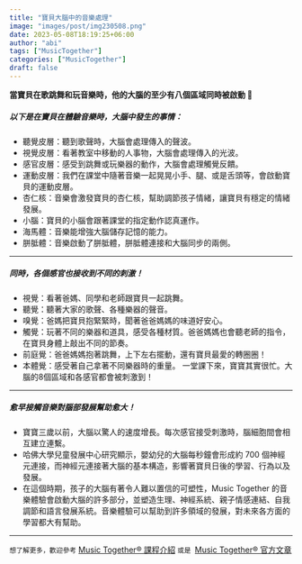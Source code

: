 ```yaml
---
title: "寶貝大腦中的音樂處理"
image: "images/post/img230508.png"
date: 2023-05-08T18:19:25+06:00
author: "abi"
tags: ["MusicTogether"]
categories: ["MusicTogether"]
draft: false
---
```


**當寶貝在歌跳舞和玩音樂時，他的大腦的至少有八個區域同時被啟動 🧠**

##### 以下是在寶貝在體驗音樂時，大腦中發生的事情：
* 聽覺皮層：聽到歌聲時，大腦會處理傳入的聲波。
* 視覺皮層：看著教室中移動的人事物，大腦會處理傳入的光波。
* 感官皮層：感受到跳舞或玩樂器的動作，大腦會處理觸覺反饋。
* 運動皮層：我們在課堂中隨著音樂一起晃晃小手、腿、或是舌頭等，會啟動寶貝的運動皮層。
* 杏仁核：音樂會激發寶貝的杏仁核，幫助調節孩子情緒，讓寶貝有穩定的情緒發展。
* 小腦：寶貝的小腦會跟著課堂的指定動作認真運作。
* 海馬體：音樂能增強大腦儲存記憶的能力。
* 胼胝體：音樂啟動了胼胝體，胼胝體連接和大腦同步的兩側。
---

##### 同時，各個感官也接收到不同的刺激！
* 視覺：看著爸媽、同學和老師跟寶貝一起跳舞。
* 聽覺：聽著大家的歌聲、各種樂器的聲音。
* 嗅覺：爸媽把寶貝抱緊緊時，聞著爸爸媽媽的味道好安心。
* 觸覺：玩著不同的樂器和道具，感受各種材質。爸爸媽媽也會聽老師的指令，在寶貝身體上敲出不同的節奏。
* 前庭覺：爸爸媽媽抱著跳舞，上下左右擺動，還有寶貝最愛的轉圈圈！
* 本體覺：感受著自己拿著不同樂器時的重量。 一堂課下來，寶寶其實很忙。大腦的8個區域和各感官都會被刺激到！
---

##### 愈早接觸音樂對腦部發展幫助愈大！
* 寶寶三歲以前，大腦以驚人的速度增長。每次感官接受刺激時，腦細胞間會相互建立連繫。
* 哈佛大學兒童發展中心研究顯示，嬰幼兒的大腦每秒鐘會形成約 700 個神經元連接，而神經元連接著大腦的基本構造，影響著寶貝日後的學習、行為以及發展。
* 在這個時期，孩子的大腦有著令人難以置信的可塑性，Music Together 的音樂體驗會啟動大腦的許多部分，並塑造生理、神經系統、親子情感連結、自我調節和語言發展系統。音樂體驗可以幫助到許多領域的發展，對未來各方面的學習都大有幫助。
---

`想了解更多，歡迎參考` [Music Together® 課程介紹](https://topseducation.com/mt/) `或是 `[Music Together® 官方文章](https://www.musictogether.com/blog/whats-happening-in-babies-brains-during-music-experiences-big-things/)